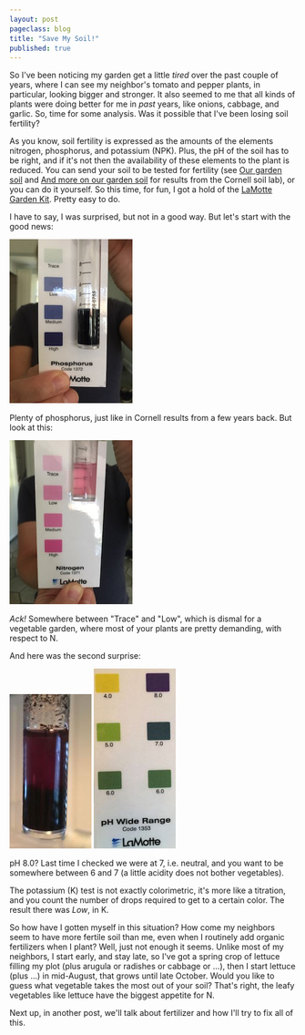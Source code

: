 ```yaml
---
layout: post
pageclass: blog
title: "Save My Soil!"
published: true
---
```

So I've been noticing my garden get a little *tired* over the past couple of years, where I can see my neighbor's tomato and pepper plants, in particular, looking bigger and stronger. It also seemed to me that all kinds of plants were doing better for me in *past* years, like onions, cabbage, and garlic. So, time for some analysis. Was it possible that I've been losing soil fertility?

As you know, soil fertility is expressed as the amounts of the elements nitrogen, phosphorus, and potassium (NPK). Plus, the pH of the soil has to be right, and if it's not then the availability of these elements to the plant is reduced. You can send your soil to be tested for fertility (see [Our garden soil](http://nyackcommunitygarden.info/blog/our-garden-soil) and [And more on our garden soil](http://nyackcommunitygarden.info/blog/and-more-on-our-garden-soil) for results from the Cornell soil lab), or you can do it yourself. So this time, for fun, I got a hold of the [LaMotte Garden Kit](http://www.lamotte.com/en/soil/multiparameter-outfits/5679-01.html). Pretty easy to do.

I have to say, I was surprised, but not in a good way. But let's start with the good news:

![Soil phosphorus result](/images/phosphorus_0654.jpg)

Plenty of phosphorus, just like in Cornell results from a few years back. But look at this:

![Soil nitrogen result](/images/nitrogen_0653.jpg)

*Ack!* Somewhere between "Trace" and "Low", which is dismal for a vegetable garden, where most of your plants are pretty demanding, with respect to N.

And here was the second surprise:

![Soil pH result](/images/pH_tube_0692.jpg)
![Soil pH table](/images/pH_colors_0695.jpg)

pH 8.0? Last time I checked we were at 7, i.e. neutral, and you want to be somewhere between 6 and 7 (a little acidity does not bother vegetables).

The potassium (K) test is not exactly colorimetric, it's more like a titration, and you count the number of drops required to get to a certain color. The result there was *Low*, in K.

So how have I gotten myself in this situation? How come my neighbors seem to have more fertile soil than me, even when I routinely add organic fertilizers when I plant? Well, just not enough it seems. Unlike most of my neighbors, I start early, and stay late, so I've got a spring crop of lettuce filling my plot (plus arugula or radishes or cabbage or ...), then I start lettuce (plus ...) in mid-August, that grows until late October. Would you like to guess what vegetable takes the most out of your soil? That's right, the leafy vegetables like lettuce have the biggest appetite for N.

Next up, in another post, we'll talk about fertilizer and how I'll try to fix all of this.
